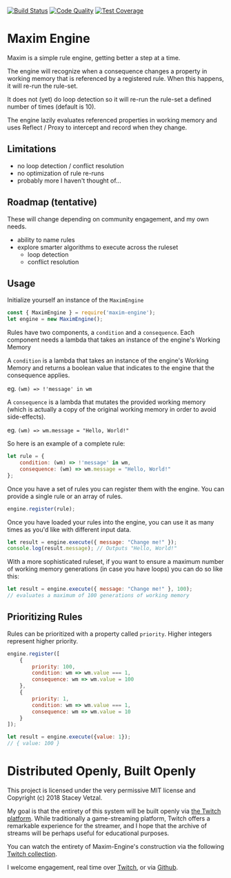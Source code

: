 [![Build Status](https://travis-ci.org/svetzal/maxim-engine.svg?branch=master)](https://travis-ci.org/svetzal/maxim-engine)
[![Code Quality](https://api.codeclimate.com/v1/badges/ce3c1b2c628677b1c330/maintainability)](https://codeclimate.com/github/svetzal/maxim-engine/maintainability)
[![Test Coverage](https://api.codeclimate.com/v1/badges/ce3c1b2c628677b1c330/test_coverage)](https://codeclimate.com/github/svetzal/maxim-engine/test_coverage)

# Maxim Engine

Maxim is a simple rule engine, getting better a step at a time.

The engine will recognize when a consequence changes a property in working memory that is referenced by a registered rule. When this happens, it will re-run the rule-set.

It does not (yet) do loop detection so it will re-run the rule-set a defined number of times (default is 10).

The engine lazily evaluates referenced properties in working memory and uses Reflect / Proxy to intercept and record when they change.

## Limitations

- no loop detection / conflict resolution
- no optimization of rule re-runs
- probably more I haven't thought of...

## Roadmap (tentative)

These will change depending on community engagement, and my own needs.

- ability to name rules
- explore smarter algorithms to execute across the ruleset
  - loop detection
  - conflict resolution

## Usage

Initialize yourself an instance of the `MaximEngine`

```js
const { MaximEngine } = require('maxim-engine');
let engine = new MaximEngine();
```

Rules have two components, a `condition` and a `consequence`. Each component needs a lambda that takes an instance of the engine's Working Memory 

A `condition` is a lambda that takes an instance of the engine's Working Memory and returns a boolean value that indicates to the engine that the consequence applies.

eg. `(wm) => !'message' in wm`

A `consequence` is a lambda that mutates the provided working memory (which is actually a copy of the original working memory in order to avoid side-effects).

eg. `(wm) => wm.message = "Hello, World!"`

So here is an example of a complete rule:

```js
let rule = {
    condition: (wm) => !'message' in wm,
    consequence: (wm) => wm.message = "Hello, World!"
};
```

Once you have a set of rules you can register them with the engine. You can provide a single rule or an array of rules.

```js
engine.register(rule);
```

Once you have loaded your rules into the engine, you can use it as many times as you'd like with different input data.

```js
let result = engine.execute({ message: "Change me!" });
console.log(result.message); // Outputs "Hello, World!"
```

With a more sophisticated ruleset, if you want to ensure a maximum number of working memory generations (in case you have loops) you can do so like this:

```js
let result = engine.execute({ message: "Change me!" }, 100);
// evaluates a maximum of 100 generations of working memory
```

## Prioritizing Rules

Rules can be prioritized with a property called `priority`. Higher integers represent higher priority.

```js
engine.register([
    {
        priority: 100,
        condition: wm => wm.value === 1,
        consequence: wm => wm.value = 100
    },
    {
        priority: 1,
        condition: wm => wm.value === 1,
        consequence: wm => wm.value = 10
    }
]);

let result = engine.execute({value: 1});
// { value: 100 }
```

# Distributed Openly, Built Openly

This project is licensed under the very permissive MIT license and Copyright (c) 2018 Stacey Vetzal.

My goal is that the entirety of this system will be built openly via [the Twitch platform](https://www.twitch.tv). While traditionally a game-streaming platform, Twitch offers a remarkable experience for the streamer, and I hope that the archive of streams will be perhaps useful for educational purposes.

You can watch the entirety of Maxim-Engine's construction via the following [Twitch collection](https://www.twitch.tv/collections/5ftbYtNbXRX9DQ).

I welcome engagement, real time over [Twitch](https://www.twitch.tv/svetzal), or via [Github](https://github.com/svetzal/maxim-engine).